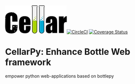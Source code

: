 ![Cellar powered by Bottle](https://raw.githubusercontent.com/JonathanHuot/cellarpy/master/doc/cellar.jpg)[![CircleCI](https://circleci.com/gh/JonathanHuot/cellarpy.svg?style=svg)](https://circleci.com/gh/JonathanHuot/cellarpy)
[![Coverage Status](https://coveralls.io/repos/github/JonathanHuot/cellarpy/badge.svg?branch=master)](https://coveralls.io/github/JonathanHuot/cellarpy?branch=master)

CellarPy: Enhance Bottle Web framework 
===============
empower python web-applications based on bottlepy 
